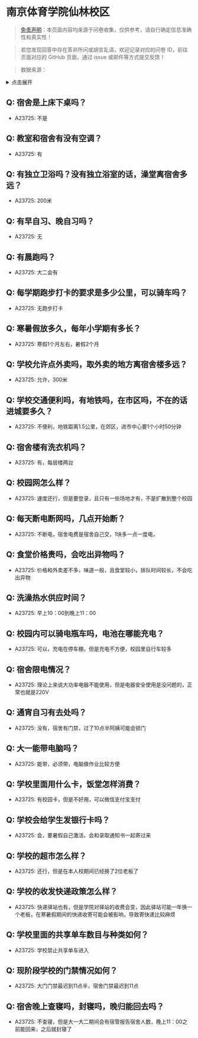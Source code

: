 # 南京体育学院仙林校区

> [免责声明](https://colleges.chat/#_3)：本页面内容均来源于问卷收集，仅供参考，请自行确定信息准确性和真实性！

> 若您发现回答中存在答非所问或胡言乱语，欢迎记录对应的问卷 ID，前往页面对应的 GitHub 页面，通过 issue 或邮件等方式提交反馈！

> 数据来源：

<details><summary>点击展开</summary>
<ul>
<li>A23725: 匿名 (2024 年 06 月)</li>
</ul>
</details>

## Q: 宿舍是上床下桌吗？

- A23725: 不是

## Q: 教室和宿舍有没有空调？

- A23725: 有

## Q: 有独立卫浴吗？没有独立浴室的话，澡堂离宿舍多远？

- A23725: 200米

## Q: 有早自习、晚自习吗？

- A23725: 无

## Q: 有晨跑吗？

- A23725: 大二会有

## Q: 每学期跑步打卡的要求是多少公里，可以骑车吗？

- A23725: 无跑步打卡

## Q: 寒暑假放多久，每年小学期有多长？

- A23725: 寒假1个月左右，暑假2个月

## Q: 学校允许点外卖吗，取外卖的地方离宿舍楼多远？

- A23725: 允许，300米

## Q: 学校交通便利吗，有地铁吗，在市区吗，不在的话进城要多久？

- A23725: 不便利，地铁距离1.5公里，在郊区，进市中心要1个小时50分钟

## Q: 宿舍楼有洗衣机吗？

- A23725: 有，每层楼两台

## Q: 校园网怎么样？

- A23725: 速度还行，但是要登录，且只有一些场地才有，不是扩散到整个校园

## Q: 每天断电断网吗，几点开始断？

- A23725: 不断电，宿舍电费是宿舍自己交，1块多一点一度电，

## Q: 食堂价格贵吗，会吃出异物吗？

- A23725: 价格和外卖差不多，味道一般，且食堂较小，排队时间较长，不会吃出异物

## Q: 洗澡热水供应时间？

- A23725: 早上10：00到晚上11：00

## Q: 校园内可以骑电瓶车吗，电池在哪能充电？

- A23725: 可以，充电在停车棚，但是充电不方便，校园里自行车较多

## Q: 宿舍限电情况？

- A23725: 理论上来说大功率电器不能使用，但是电器安全使用是没问题的，正常也就是220V

## Q: 通宵自习有去处吗？

- A23725: 没有，宿舍有门禁，过了10点半阿姨可能会锁门

## Q: 大一能带电脑吗？

- A23725: 能带，必须带，电脑做作业比较方便

## Q: 学校里面用什么卡，饭堂怎样消费？

- A23725: 有校园卡，但是不好用，可以微信支付宝支付

## Q: 学校会给学生发银行卡吗？

- A23725: 会，要暑假自己激活。会和录取通知书一起寄过来

## Q: 学校的超市怎么样？

- A23725: 还行，但是在本人校期间已经换了2位老板了

## Q: 学校的收发快递政策怎么样？

- A23725: 快递驿站也有，但是学院对驿站的收费会变，因此驿站可能一年换一个老板，在寒暑假期间的快递收寄可能会被影响，导致寄快递比较麻烦

## Q: 学校里面的共享单车数目与种类如何？

- A23725: 学校禁止共享单车进入

## Q: 现阶段学校的门禁情况如何？

- A23725: 大门门禁最迟到11点半，宿舍门禁最迟到11点

## Q: 宿舍晚上查寝吗，封寝吗，晚归能回去吗？

- A23725: 不查寝，但是大一大二期间会有宿管报告宿舍人数，晚上11：00之前能回来，之后就封寝了

